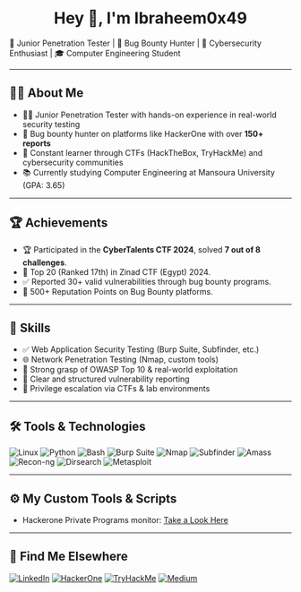 <h1 align="center">Hey 👋, I'm Ibraheem0x49 </h1>


🎯 Junior Penetration Tester | 🐞 Bug Bounty Hunter | 🔐 Cybersecurity Enthusiast | 🎓 Computer Engineering Student

---

## 👨‍💻 About Me

- 🧑‍💻 Junior Penetration Tester with hands-on experience in real-world security testing
- 🎯 Bug bounty hunter on platforms like HackerOne with over **150+ reports**
- 🧠 Constant learner through CTFs (HackTheBox, TryHackMe) and cybersecurity communities
- 📚 Currently studying Computer Engineering at Mansoura University (GPA: 3.65)

---

## 🏆 Achievements

- 🏆 Participated in the **CyberTalents CTF 2024**, solved **7 out of 8 challenges**.
- 🏅 Top 20 (Ranked 17th) in Zinad CTF (Egypt) 2024.
- ✅ Reported 30+ valid vulnerabilities through bug bounty programs.
- 🔰 500+ Reputation Points on Bug Bounty platforms.

---

## 🧠 Skills

- ✅ Web Application Security Testing (Burp Suite, Subfinder, etc.)
- 🌐 Network Penetration Testing (Nmap, custom tools)
- 🔐 Strong grasp of OWASP Top 10 & real-world exploitation
- 📑 Clear and structured vulnerability reporting
- 🔄 Privilege escalation via CTFs & lab environments

---

## 🛠️ Tools & Technologies

![Linux](https://img.shields.io/badge/Linux-FCC624?style=flat&logo=linux&logoColor=black)
![Python](https://img.shields.io/badge/Python-3776AB?style=flat&logo=python&logoColor=white)
![Bash](https://img.shields.io/badge/Bash-4EAA25?style=flat&logo=gnubash&logoColor=white)
![Burp Suite](https://img.shields.io/badge/Burp_Suite-FE7B16?style=flat&logo=burpsuite&logoColor=white)
![Nmap](https://img.shields.io/badge/Nmap-0077C2?style=flat&logo=gnu-bash&logoColor=white)
![Subfinder](https://img.shields.io/badge/Subfinder-D14836?style=flat&logo=go&logoColor=white)
![Amass](https://img.shields.io/badge/Amass-00ADD8?style=flat&logo=go&logoColor=white)
![Recon-ng](https://img.shields.io/badge/Recon--ng-2A2A2A?style=flat&logo=python&logoColor=white)
![Dirsearch](https://img.shields.io/badge/Dirsearch-0A0A0A?style=flat&logo=python&logoColor=white)
![Metasploit](https://img.shields.io/badge/Metasploit-00457C?style=flat&logo=metasploit&logoColor=white)

---

## ⚙️ My Custom Tools & Scripts
- Hackerone Private Programs monitor: [Take a Look Here](https://github.com/Ibraheem7304/hackerone-private-programs-monitoring)

---

## 🔗 Find Me Elsewhere

[![LinkedIn](https://img.shields.io/badge/LinkedIn-%230077B5.svg?&style=for-the-badge&logo=linkedin&logoColor=white)](https://www.linkedin.com/in/ibraheem-elmougy)
[![HackerOne](https://img.shields.io/badge/HackerOne-%23212121.svg?&style=for-the-badge&logo=hackerone&logoColor=white)](https://hackerone.com/ibraheem0x49)
[![TryHackMe](https://img.shields.io/badge/TryHackMe-%23212C42.svg?&style=for-the-badge&logo=tryhackme&logoColor=white)](https://tryhackme.com/p/Ibraheem0x49)
[![Medium](https://img.shields.io/badge/Medium-%23000000.svg?&style=for-the-badge&logo=medium&logoColor=white)](https://medium.com/@Ibraheem0x49)
